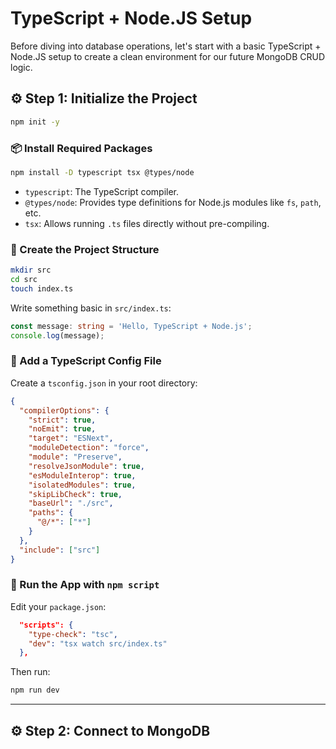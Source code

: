 # TypeScript + Node.JS Setup

Before diving into database operations, let's start with a basic TypeScript + Node.JS setup to create a clean environment for our future MongoDB CRUD logic.

## ⚙️ Step 1: Initialize the Project

```bash
npm init -y
```

### 📦 Install Required Packages

```bash
npm install -D typescript tsx @types/node
```

- `typescript`: The TypeScript compiler.
- `@types/node`: Provides type definitions for Node.js modules like `fs`, `path`, etc.
- `tsx`: Allows running `.ts` files directly without pre-compiling.

### 📁 Create the Project Structure

```bash
mkdir src
cd src
touch index.ts
```

Write something basic in `src/index.ts`:

```ts
const message: string = 'Hello, TypeScript + Node.js';
console.log(message);
```

### 🔧 Add a TypeScript Config File

Create a `tsconfig.json` in your root directory:

```json
{
  "compilerOptions": {
    "strict": true,
    "noEmit": true,
    "target": "ESNext",
    "moduleDetection": "force",
    "module": "Preserve",
    "resolveJsonModule": true,
    "esModuleInterop": true,
    "isolatedModules": true,
    "skipLibCheck": true,
    "baseUrl": "./src",
    "paths": {
      "@/*": ["*"]
    }
  },
  "include": ["src"]
}
```

### 🚀 Run the App with `npm script`

Edit your `package.json`:

```json
  "scripts": {
    "type-check": "tsc",
    "dev": "tsx watch src/index.ts"
  },
```

Then run:

```bash
npm run dev
```

---

## ⚙️ Step 2: Connect to MongoDB
